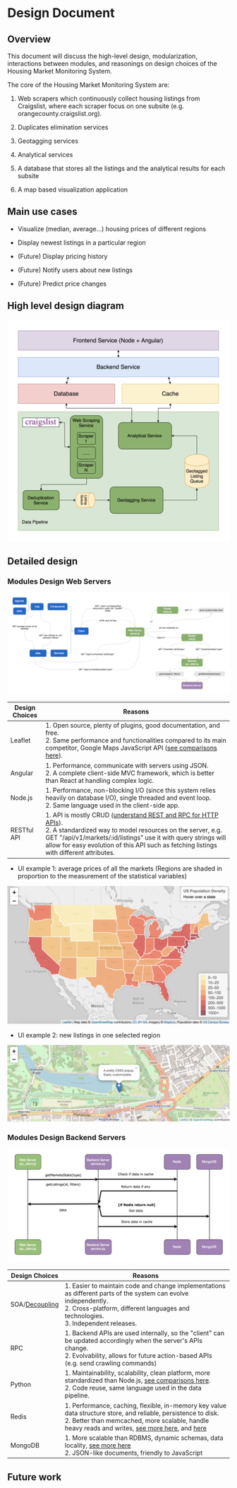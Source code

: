 # Design Document

## Overview

This document will discuss the high-level design, modularization, interactions between modules, and reasonings on design choices of the Housing Market Monitoring System.

The core of the Housing Market Monitoring System are:

1. Web scrapers which continuously collect housing listings from Craigslist, where each scraper focus on one subsite (e.g. orangecounty.craigslist.org).

1. Duplicates elimination services

1. Geotagging services

1. Analytical services

1. A database that stores all the listings and the analytical results for each subsite

1. A map based visualization application

## Main use cases

* Visualize (median, average...) housing prices of different regions

* Display newest listings in a particular region

* (Future) Display pricing history

* (Future) Notify users about new listings

* (Future) Predict price changes

## High level design diagram

![High Level Design Diagram](high-level-design-diagram.png "High Level Design Diagram")

## Detailed design

### Modules Design Web Servers

![modules-design-web-servers](modules-design-web-servers.png "modules-design-web-servers")

Design Choices | Reasons
--- | ---
Leaflet | 1. Open source, plenty of plugins, good documentation, and free. <br> 2. Same performance and functionalities compared to its main competitor, Google Maps JavaScript API ([see comparisons here](https://www.codementor.io/victorgerardtemprano/google-maps-api-or-leaflet--what-s-best-for-your-project-faaev60vm)).
Angular | 1. Performance, communicate with servers using JSON. <br> 2. A complete client-side MVC framework, which is better than React at handling complex logic. <br>
Node.js | 1. Performance, non-blocking I/O (since this system relies heavily on database I/O), single threaded and event loop. <br> 2. Same language used in the client-side app.
RESTful API | 1. API is mostly CRUD ([understand REST and RPC for HTTP APIs](https://www.smashingmagazine.com/2016/09/understanding-rest-and-rpc-for-http-apis/)). <br> 2. A standardized way to model resources on the server, e.g. GET "/api/v1/markets/:id/listings" use it with query strings will allow for easy evolution of this API such as fetching listings with different attributes.

* UI example 1: average prices of all the markets (Regions are shaded in proportion to the measurement of the statistical variables)

![ui-design-choropleth-map](ui-design-choropleth-map.png "ui-design-choropleth-map")

* UI example 2: new listings in one selected region

![ui-design-markers](ui-design-markers.png "ui-design-markers")

### Modules Design Backend Servers

![modules-design-backend-servers](modules-design-backend-servers.png "modules-design-backend-servers")

Design Choices | Reasons
--- | ---
SOA/[Decoupling](https://www.cloudamqp.com/blog/2016-10-12-why-is-application-decoupling-a-good-thing.html) | 1. Easier to maintain code and change implementations as different parts of the system can evolve independently. <br> 2. Cross-platform, different languages and technologies. <br> 3. Independent releases.
RPC | 1. Backend APIs are used internally, so the "client" can be updated accordingly when the server's APIs change. <br> 2. Evolvability, allows for future action-based APIs (e.g. send crawling commands)
Python | 1. Maintainability, scalability, clean platform, more standardized than Node.js, [see comparisons here](https://www.agriya.com/blog/2016/07/13/nodejs-vs-python-where-to-use-and-where-not/). <br> 2. Code reuse, same language used in the data pipeline.
Redis | 1. Performance, caching, flexible, in-memory key value data structure store, and reliable, persistence to disk. <br> 2. Better than memcached, more scalable, handle heavy reads and writes, [see more here](https://www.linkedin.com/pulse/memcached-vs-redis-which-one-pick-ranjeet-vimal/), and [here](https://stackoverflow.com/questions/10558465/memcached-vs-redis)
MongoDB | 1. More scalable than RDBMS, dynamic schemas, data locality, [see more here](https://www.mongodb.com/compare/mongodb-mysql?jmp=docs) <br> 2. JSON-like documents, friendly to JavaScript


## Future work

